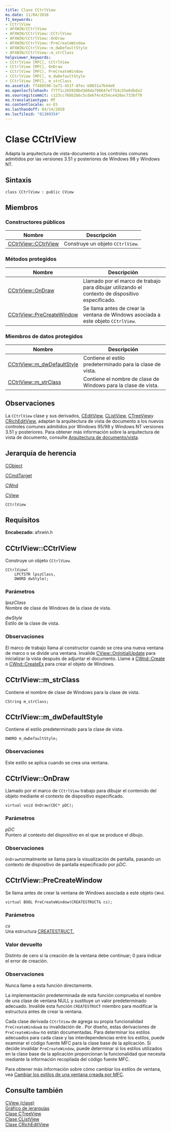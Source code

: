 ```yaml
---
title: Clase CCtrlView
ms.date: 11/04/2016
f1_keywords:
- CCtrlView
- AFXWIN/CCtrlView
- AFXWIN/CCtrlView::CCtrlView
- AFXWIN/CCtrlView::OnDraw
- AFXWIN/CCtrlView::PreCreateWindow
- AFXWIN/CCtrlView::m_dwDefaultStyle
- AFXWIN/CCtrlView::m_strClass
helpviewer_keywords:
- CCtrlView [MFC], CCtrlView
- CCtrlView [MFC], OnDraw
- CCtrlView [MFC], PreCreateWindow
- CCtrlView [MFC], m_dwDefaultStyle
- CCtrlView [MFC], m_strClass
ms.assetid: ff488596-1e71-451f-8fec-b0831a7b44e0
ms.openlocfilehash: f77f1c265920bd160da790647ef754c55e6dbda3
ms.sourcegitcommit: c123cc76bb2b6c5cde6f4c425ece420ac733bf70
ms.translationtype: MT
ms.contentlocale: es-ES
ms.lasthandoff: 04/14/2020
ms.locfileid: "81369354"
---
```

# <a name="cctrlview-class"></a>Clase CCtrlView

Adapta la arquitectura de vista-documento a los controles comunes admitidos por las versiones 3.51 y posteriores de Windows 98 y Windows NT.

## <a name="syntax"></a>Sintaxis

```
class CCtrlView : public CView
```

## <a name="members"></a>Miembros

### <a name="public-constructors"></a>Constructores públicos

|Nombre|Descripción|
|----------|-----------------|
|[CCtrlView::CCtrlView](#cctrlview)|Construye un objeto `CCtrlView`.|

### <a name="protected-methods"></a>Métodos protegidos

|Nombre|Descripción|
|----------|-----------------|
|[CCtrlView::OnDraw](#ondraw)|Llamado por el marco de trabajo para dibujar utilizando el contexto de dispositivo especificado.|
|[CCtrlView::PreCreateWindow](#precreatewindow)|Se llama antes de crear la ventana de Windows asociada a este objeto `CCtrlView`.|

### <a name="protected-data-members"></a>Miembros de datos protegidos

|Nombre|Descripción|
|----------|-----------------|
|[CCtrlView::m_dwDefaultStyle](#m_dwdefaultstyle)|Contiene el estilo predeterminado para la clase de vista.|
|[CCtrlView::m_strClass](#m_strclass)|Contiene el nombre de clase de Windows para la clase de vista.|

## <a name="remarks"></a>Observaciones

La `CCtrlView` clase y sus derivados, [CEditView](../../mfc/reference/ceditview-class.md), [CListView](../../mfc/reference/clistview-class.md), [CTreeView](../../mfc/reference/ctreeview-class.md)y [CRichEditView](../../mfc/reference/cricheditview-class.md), adaptan la arquitectura de vista de documento a los nuevos controles comunes admitidos por Windows 95/98 y Windows NT versiones 3.51 y posteriores. Para obtener más información sobre la arquitectura de vista de documento, consulte [Arquitectura de documento/vista](../../mfc/document-view-architecture.md).

## <a name="inheritance-hierarchy"></a>Jerarquía de herencia

[CObject](../../mfc/reference/cobject-class.md)

[CCmdTarget](../../mfc/reference/ccmdtarget-class.md)

[CWnd](../../mfc/reference/cwnd-class.md)

[CView](../../mfc/reference/cview-class.md)

`CCtrlView`

## <a name="requirements"></a>Requisitos

**Encabezado:** afxwin.h

## <a name="cctrlviewcctrlview"></a><a name="cctrlview"></a>CCtrlView::CCtrlView

Construye un objeto `CCtrlView`.

```
CCtrlView(
    LPCTSTR lpszClass,
    DWORD dwStyle);
```

### <a name="parameters"></a>Parámetros

*lpszClass*<br/>
Nombre de clase de Windows de la clase de vista.

*dwStyle*<br/>
Estilo de la clase de vista.

### <a name="remarks"></a>Observaciones

El marco de trabajo llama al constructor cuando se crea una nueva ventana de marco o se divide una ventana. Invalide [CView::OnInitialUpdate](../../mfc/reference/cview-class.md#oninitialupdate) para inicializar la vista después de adjuntar el documento. Llame a [CWnd::Create](../../mfc/reference/cwnd-class.md#create) o [CWnd::CreateEx](../../mfc/reference/cwnd-class.md#createex) para crear el objeto de Windows.

## <a name="cctrlviewm_strclass"></a><a name="m_strclass"></a>CCtrlView::m_strClass

Contiene el nombre de clase de Windows para la clase de vista.

```
CString m_strClass;
```

## <a name="cctrlviewm_dwdefaultstyle"></a><a name="m_dwdefaultstyle"></a>CCtrlView::m_dwDefaultStyle

Contiene el estilo predeterminado para la clase de vista.

```
DWORD m_dwDefaultStyle;
```

### <a name="remarks"></a>Observaciones

Este estilo se aplica cuando se crea una ventana.

## <a name="cctrlviewondraw"></a><a name="ondraw"></a>CCtrlView::OnDraw

Llamado por el marco de `CCtrlView` trabajo para dibujar el contenido del objeto mediante el contexto de dispositivo especificado.

```
virtual void OnDraw(CDC* pDC);
```

### <a name="parameters"></a>Parámetros

*pDC*<br/>
Puntero al contexto del dispositivo en el que se produce el dibujo.

### <a name="remarks"></a>Observaciones

`OnDraw`normalmente se llama para la visualización de pantalla, pasando un contexto de dispositivo de pantalla especificado por *pDC*.

## <a name="cctrlviewprecreatewindow"></a><a name="precreatewindow"></a>CCtrlView::PreCreateWindow

Se llama antes de crear la ventana de Windows asociada a este objeto `CWnd`.

```
virtual BOOL PreCreateWindow(CREATESTRUCT& cs);
```

### <a name="parameters"></a>Parámetros

*cs*<br/>
Una estructura [CREATESTRUCT.](/windows/win32/api/winuser/ns-winuser-createstructw)

### <a name="return-value"></a>Valor devuelto

Distinto de cero si la creación de la ventana debe continuar; 0 para indicar el error de creación.

### <a name="remarks"></a>Observaciones

Nunca llame a esta función directamente.

La implementación predeterminada de esta función comprueba el nombre de una clase de ventana NULL y sustituye un valor predeterminado adecuado. Invalide esta función `CREATESTRUCT` miembro para modificar la estructura antes de crear la ventana.

Cada clase derivada `CCtrlView` de agrega su propia funcionalidad `PreCreateWindow`a su invalidación de . Por diseño, estas derivaciones de `PreCreateWindow` no están documentadas. Para determinar los estilos adecuados para cada clase y las interdependencias entre los estilos, puede examinar el código fuente MFC para la clase base de la aplicación. Si decide invalidar `PreCreateWindow`, puede determinar si los estilos utilizados en la clase base de la aplicación proporcionan la funcionalidad que necesita mediante la información recopilada del código fuente MFC.

Para obtener más información sobre cómo cambiar los estilos de ventana, vea [Cambiar los estilos de una ventana creada por MFC](../../mfc/changing-the-styles-of-a-window-created-by-mfc.md).

## <a name="see-also"></a>Consulte también

[CView (clase)](../../mfc/reference/cview-class.md)<br/>
[Gráfico de jerarquías](../../mfc/hierarchy-chart.md)<br/>
[Clase CTreeView](../../mfc/reference/ctreeview-class.md)<br/>
[Clase CListView](../../mfc/reference/clistview-class.md)<br/>
[Clase CRichEditView](../../mfc/reference/cricheditview-class.md)
